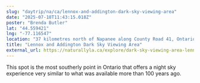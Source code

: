 ```yaml
---
slug: "daytrip/na/ca/lennox-and-addington-dark-sky-viewing-area"
date: "2025-07-18T11:43:15.018Z"
poster: "Brenda Butler"
lat: "44.559421"
lng: "-77.116547"
location: "37 kilometres north of Napanee along County Road 41, Ontario"
title: "Lennox and Addington Dark Sky Viewing Area"
external_url: https://naturallyla.ca/explore/dark-sky-viewing-area-lennox-addington/
---
```

This spot is the most southerly point in Ontario that offers a night sky experience very similar to what was available more than 100 years ago.